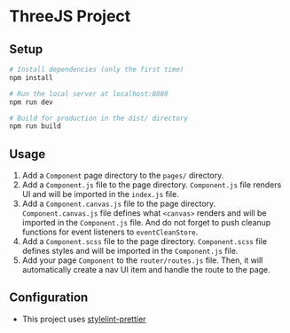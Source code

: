 # ThreeJS Project

## Setup

```bash
# Install dependencies (only the first time)
npm install

# Run the local server at localhost:8080
npm run dev

# Build for production in the dist/ directory
npm run build
```

## Usage

1. Add a `Component` page directory to the `pages/` directory.
2. Add a `Component.js` file to the page directory. `Component.js` file renders UI and will be imported in the `index.js` file.
3. Add a `Component.canvas.js` file to the page directory. `Component.canvas.js` file defines what `<canvas>` renders and will be imported in the `Component.js` file. And do not forget to push cleanup functions for event listeners to `eventCleanStore`.
4. Add a `Component.scss` file to the page directory. `Component.scss` file defines styles and will be imported in the `Component.js` file.
5. Add your page `Component` to the `router/routes.js` file. Then, it will automatically create a nav UI item and handle the route to the page.

## Configuration

- This project uses [stylelint-prettier](https://github.com/prettier/stylelint-prettier)
